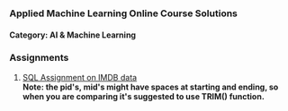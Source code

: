 ### Applied Machine Learning Online Course Solutions
#### Category: AI & Machine Learning


### Assignments
1. [SQL Assignment on IMDB data](https://github.com/santhoshse7en/Applied_Machine_Learning_Online_Course_Solutions/tree/master/SQL%20Assignment%20on%20IMDB%20data)
 <br />**Note: the pid's, mid's might have spaces at starting and ending, so when you are comparing it's suggested to use TRIM() function.**

